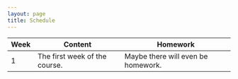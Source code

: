 ```yaml
---
layout: page
title: Schedule
---
```


| Week | Content | Homework |
|------|---------|----------|
| 1 | The first week of the course. | Maybe there will even be homework. |